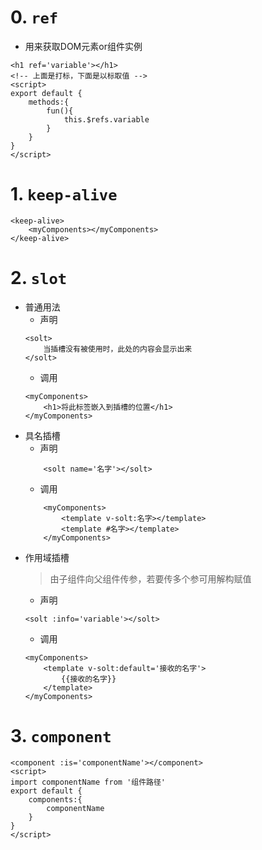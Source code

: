 # 0. `ref`
- 用来获取DOM元素or组件实例
~~~vue
<h1 ref='variable'></h1>
<!-- 上面是打标，下面是以标取值 -->
<script>
export default {
    methods:{
        fun(){
            this.$refs.variable
        }
    }
}
</script>
~~~
# 1. `keep-alive`
~~~vue
<keep-alive>
    <myComponents></myComponents>
</keep-alive>
~~~
# 2. `slot`
- 普通用法
    - 声明
    ~~~vue
    <solt>
        当插槽没有被使用时，此处的内容会显示出来
    </solt>
    ~~~
    - 调用
    ~~~vue
    <myComponents>
        <h1>将此标签嵌入到插槽的位置</h1>
    </myComponents>
    ~~~
- 具名插槽
    - 声明
    ~~~vue
        <solt name='名字'></solt>
    ~~~
    - 调用
    ~~~vue
        <myComponents>
            <template v-solt:名字></template>
            <template #名字></template>
        </myComponents>
    ~~~
- 作用域插槽
    >由子组件向父组件传参，若要传多个参可用解构赋值
    - 声明
    ~~~vue
    <solt :info='variable'></solt>
    ~~~
    - 调用
    ~~~vue
    <myComponents>
        <template v-solt:default='接收的名字'>
            {{接收的名字}}
        </template>
    </myComponents>
    ~~~
# 3. `component`
~~~vue
<component :is='componentName'></component>
<script>
import componentName from '组件路径'
export default {
    components:{
        componentName
    }
}
</script>
~~~